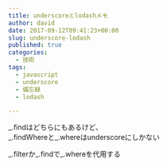 ```yaml
---
title: underscoreとlodashメモ
author: david
date: 2017-09-12T09:41:23+00:00
slug: underscore-lodash
published: true
categories:
  - 技術
tags:
  - javascript
  - underscore
  - 備忘録
  - lodash

---
```

_.findはどちらにもあるけど、  
\_.findWhereと\_.whereはunderscoreにしかない

\_.filterか\_.findで_.whereを代用する